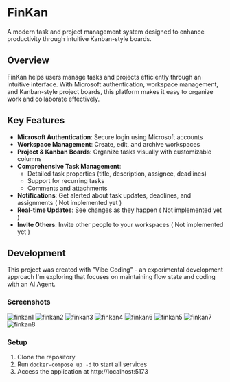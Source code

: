 # FinKan

A modern task and project management system designed to enhance productivity through intuitive Kanban-style boards.

## Overview

FinKan helps users manage tasks and projects efficiently through an intuitive interface. With Microsoft authentication, workspace management, and Kanban-style project boards, this platform makes it easy to organize work and collaborate effectively.

## Key Features

- **Microsoft Authentication**: Secure login using Microsoft accounts
- **Workspace Management**: Create, edit, and archive workspaces
- **Project & Kanban Boards**: Organize tasks visually with customizable columns
- **Comprehensive Task Management**:
  - Detailed task properties (title, description, assignee, deadlines)
  - Support for recurring tasks
  - Comments and attachments
- **Notifications**: Get alerted about task updates, deadlines, and assignments ( Not implemented yet )
- **Real-time Updates**: See changes as they happen ( Not implemented yet )
- **Invite Others**: Invite other people to your workspaces ( Not implemented yet )

## Development

This project was created with "Vibe Coding" - an experimental development approach I'm exploring that focuses on maintaining flow state and coding with an AI Agent.

### Screenshots

![finkan1](https://github.com/user-attachments/assets/1cdf44c0-f5cd-4937-bf2e-c74aefa4c425)
![finkan2](https://github.com/user-attachments/assets/dd22c3c0-18fd-4ae7-b9cd-f13f3390fc3a)
![finkan3](https://github.com/user-attachments/assets/bb01e6f7-08e0-4270-a5f6-6def653e5c82)
![finkan4](https://github.com/user-attachments/assets/6c57d32a-1b3b-44ed-a7be-f2615bedbe22)
![finkan6](https://github.com/user-attachments/assets/0875267f-4a00-4684-8c96-6727be3abe7b)
![finkan5](https://github.com/user-attachments/assets/03d90461-65da-422b-8d32-c70f9e15bad9)
![finkan7](https://github.com/user-attachments/assets/29226de8-8821-410d-b350-725819c74868)
![finkan8](https://github.com/user-attachments/assets/cabc9249-7202-4153-b6df-b7afc7824d3a)

### Setup

1. Clone the repository
2. Run `docker-compose up -d` to start all services
3. Access the application at http://localhost:5173
